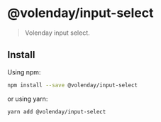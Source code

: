 # @volenday/input-select

> Volenday input select.

## Install

Using npm:

```sh
npm install --save @volenday/input-select
```

or using yarn:

```sh
yarn add @volenday/input-select
```
